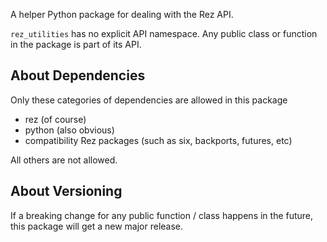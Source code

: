 A helper Python package for dealing with the Rez API.

``rez_utilities`` has no explicit API namespace. Any public class or function in the package
is part of its API.


## About Dependencies

Only these categories of dependencies are allowed in this package

- rez (of course)
- python (also obvious)
- compatibility Rez packages (such as six, backports, futures, etc)

All others are not allowed.


## About Versioning

If a breaking change for any public function / class happens in the
future, this package will get a new major release.
